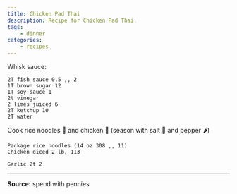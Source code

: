 ```yaml
---
title: Chicken Pad Thai
description: Recipe for Chicken Pad Thai.
tags:
    - dinner
categories:
    - recipes
---
```


Whisk sauce:

```
2T fish sauce 0.5 ,, 2
1T brown sugar 12
1T soy sauce 1
2t vinegar
2 limes juiced 6
2T ketchup 10
2T water
```

Cook rice noodles 🍜 and chicken 🐔 (season with salt 🧂 and pepper 🌶️)

```
Package rice noodles (14 oz 308 ,, 11)
Chicken diced 2 lb. 113
```

```
Garlic 2t 2
```

---

**Source:** spend with pennies